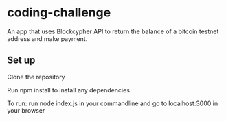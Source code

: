 # coding-challenge
An app that uses Blockcypher API to return the balance of a bitcoin testnet address and make payment.

## Set up

Clone the repository

Run npm install to install any dependencies

To run: run node index.js in your commandline and go to localhost:3000 in your browser
